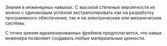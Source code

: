 Знания в инженерных навыках. С высокой степенью вероятности их можно с
одинаковым успехом экстраполировать как на разработку программного обеспечения,
так и на электрические или механические системы.

С точки зрения идеализированных фреймов предполагается, что навык инженера
позволяет создавать любые материальные ценности.


